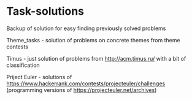 # Task-solutions
Backup of solution for easy finding previously solved problems

Theme_tasks - solution of problems on concrete themes from theme contests

Timus - just solution of problems from http://acm.timus.ru/ with a bit of classification

Priject Euler - solutions of https://www.hackerrank.com/contests/projecteuler/challenges (programming versions of https://projecteuler.net/archives)
